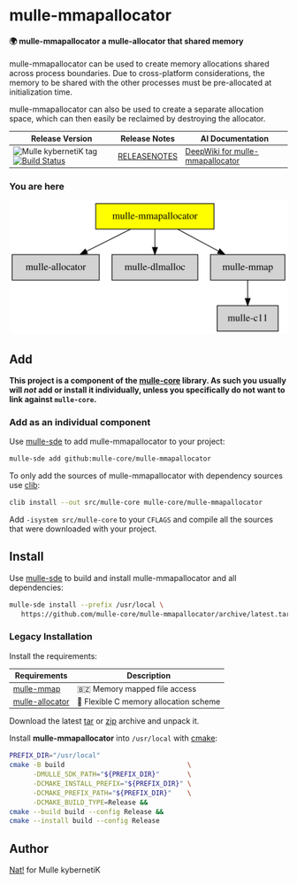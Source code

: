 # mulle-mmapallocator

#### 🌍 mulle-mmapallocator a mulle-allocator that shared memory

mulle-mmapallocator can be used to create memory allocations shared across
process boundaries. Due to cross-platform considerations, the memory to be
shared with the other processes must be pre-allocated at initialization time.

mulle-mmapallocator can also be used to create a separate allocation
space, which can then easily be reclaimed by destroying the allocator.




| Release Version                                       | Release Notes  | AI Documentation
|-------------------------------------------------------|----------------|---------------
| ![Mulle kybernetiK tag](https://img.shields.io/github/tag/mulle-core/mulle-mmapallocator.svg) [![Build Status](https://github.com/mulle-core/mulle-mmapallocator/workflows/CI/badge.svg)](//github.com/mulle-core/mulle-mmapallocator/actions) | [RELEASENOTES](RELEASENOTES.md) | [DeepWiki for mulle-mmapallocator](https://deepwiki.com/mulle-core/mulle-mmapallocator)






### You are here

![Overview](overview.dot.svg)





## Add

**This project is a component of the [mulle-core](//github.com/mulle-core/mulle-core) library. As such you usually will *not* add or install it
individually, unless you specifically do not want to link against
`mulle-core`.**


### Add as an individual component

Use [mulle-sde](//github.com/mulle-sde) to add mulle-mmapallocator to your project:

``` sh
mulle-sde add github:mulle-core/mulle-mmapallocator
```

To only add the sources of mulle-mmapallocator with dependency
sources use [clib](https://github.com/clibs/clib):


``` sh
clib install --out src/mulle-core mulle-core/mulle-mmapallocator
```

Add `-isystem src/mulle-core` to your `CFLAGS` and compile all the sources that were downloaded with your project.


## Install

Use [mulle-sde](//github.com/mulle-sde) to build and install mulle-mmapallocator and all dependencies:

``` sh
mulle-sde install --prefix /usr/local \
   https://github.com/mulle-core/mulle-mmapallocator/archive/latest.tar.gz
```

### Legacy Installation

Install the requirements:

| Requirements                                 | Description
|----------------------------------------------|-----------------------
| [mulle-mmap](https://github.com/mulle-core/mulle-mmap)             | 🇧🇿 Memory mapped file access
| [mulle-allocator](https://github.com/mulle-c/mulle-allocator)             | 🔄 Flexible C memory allocation scheme

Download the latest [tar](https://github.com/mulle-core/mulle-mmapallocator/archive/refs/tags/latest.tar.gz) or [zip](https://github.com/mulle-core/mulle-mmapallocator/archive/refs/tags/latest.zip) archive and unpack it.

Install **mulle-mmapallocator** into `/usr/local` with [cmake](https://cmake.org):

``` sh
PREFIX_DIR="/usr/local"
cmake -B build                               \
      -DMULLE_SDK_PATH="${PREFIX_DIR}"       \
      -DCMAKE_INSTALL_PREFIX="${PREFIX_DIR}" \
      -DCMAKE_PREFIX_PATH="${PREFIX_DIR}"    \
      -DCMAKE_BUILD_TYPE=Release &&
cmake --build build --config Release &&
cmake --install build --config Release
```


## Author

[Nat!](https://mulle-kybernetik.com/weblog) for Mulle kybernetiK  



